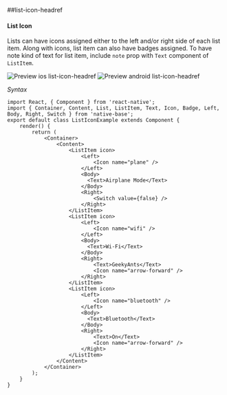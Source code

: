 ##list-icon-headref
#### List Icon

Lists can have icons assigned either to the left and/or right side of each list item.
Along with icons, list item can also have badges assigned.
To have note kind of text for list item, include <code>note</code> prop with <code>Text</code> component of <code>ListItem</code>.

![Preview ios list-icon-headref](https://github.com/GeekyAnts/NativeBase-KitchenSink/raw/master/screenshots/ios/iconList.png)
![Preview android list-icon-headref](https://github.com/GeekyAnts/NativeBase-KitchenSink/raw/master/screenshots/android/listIcon.png)

*Syntax*

<pre class="line-numbers"><code class="language-jsx">import React, { Component } from 'react-native';
import { Container, Content, List, ListItem, Text, Icon, Badge, Left, Body, Right, Switch } from 'native-base';
export default class ListIconExample extends Component {
    render() {
        return (
            &lt;Container>
                &lt;Content>
                    &lt;ListItem icon>
                        &lt;Left>
                            &lt;Icon name="plane" />
                        &lt;/Left>
                        &lt;Body>
                          &lt;Text>Airplane Mode&lt;/Text>
                        &lt;/Body>
                        &lt;Right>
                            &lt;Switch value={false} />
                        &lt;/Right>
                    &lt;/ListItem>
                    &lt;ListItem icon>
                        &lt;Left>
                            &lt;Icon name="wifi" />
                        &lt;/Left>
                        &lt;Body>
                          &lt;Text>Wi-Fi&lt;/Text>
                        &lt;/Body>
                        &lt;Right>
                            &lt;Text>GeekyAnts&lt;/Text>
                            &lt;Icon name="arrow-forward" />
                        &lt;/Right>
                    &lt;/ListItem>
                    &lt;ListItem icon>
                        &lt;Left>
                            &lt;Icon name="bluetooth" />
                        &lt;/Left>
                        &lt;Body>
                          &lt;Text>Bluetooth&lt;/Text>
                        &lt;/Body>
                        &lt;Right>
                            &lt;Text>On&lt;/Text>
                            &lt;Icon name="arrow-forward" />
                        &lt;/Right>
                    &lt;/ListItem>
                &lt;/Content>
            &lt;/Container>
        );
    }
}
</code></pre><br />
